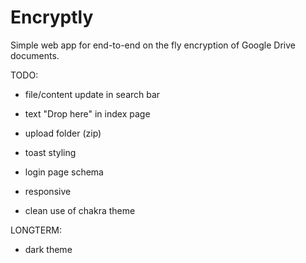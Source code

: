 # Encryptly

Simple web app for end-to-end on the fly encryption of Google Drive documents.

TODO:
- file/content update in search bar
- text "Drop here" in index page
- upload folder (zip)

- toast styling
- login page schema
- responsive
- clean use of chakra theme

LONGTERM:
- dark theme